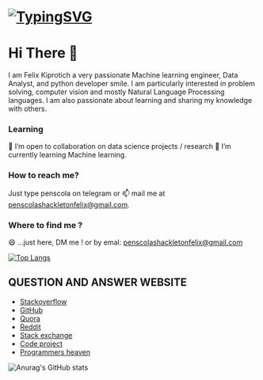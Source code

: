 # [![TypingSVG](https://readme-typing-svg.demolab.com?lines=Hey!+You+Are+Welcome+To+My+Profile;My+Name+Is+FELIX;I+Am+Passionate+About+Coding;I+Learn+By+Doing)](https://git.io/typing-svg)

# Hi There 👋  
I am Felix Kiprotich a very passionate Machine learning engineer, Data Analyst, and python developer smile. I am particularly interested in problem solving, computer vision and mostly Natural Language Processing languages. I am also passionate about learning and sharing my knowledge with others.

### Learning
:dancers: I’m open to collaboration on data science projects / research :seedling: I’m currently learning Machine learning.

### How to reach me?
Just type penscola on telegram or :mailbox: mail me at penscolashackletonfelix@gmail.com.

### Where to find me ?
:smile: ...just here, DM me ! or by emal: penscolashackletonfelix@gmail.com

[![Top Langs](https://github-readme-stats.vercel.app/api/top-langs/?username=penscola&layout=compact)](https://github.com/penscola/github-readme-stats)

## QUESTION AND ANSWER WEBSITE 
* [Stackoverflow](https://Stackoverflow.com/)
* [GitHub](https://github.com/)
* [Quora](https://quora.com/)
* [Reddit](https://reddit.com/)
* [Stack exchange](https://Stackexchange.com/)
* [Code project](https://codeproject.com/)
* [Programmers heaven](https://programmersheaven.com/)

![Anurag's GitHub stats](https://github-readme-stats.vercel.app/api?username=penscola&show_icons=true&theme=radical)

<!---
penscola/penscola is a ✨ special ✨ repository because its `README.md` (this file) appears on your GitHub profile.
You can click the Preview link to take a look at your changes.
--->
